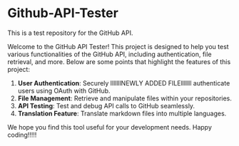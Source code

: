 # Github-API-Tester

This is a test repository for the GitHub API.

Welcome to the GitHub API Tester! This project is designed to help you test various functionalities of the GitHub API, including authentication, file retrieval, and more. Below are some points that highlight the features of this project:

1. **User Authentication**: Securely lllllllNEWLY ADDED FILElllllll authenticate users using OAuth with GitHub.
2. **File Management**: Retrieve and manipulate files within your repositories.
3. **API Testing**: Test and debug API calls to GitHub seamlessly.
4. **Translation Feature**: Translate markdown files into multiple languages.

We hope you find this tool useful for your development needs. Happy coding!!!!!